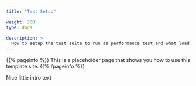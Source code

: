 ```yaml
---
title: "Test Setup"

weight: 300
type: docs

description: >
  How to setup the test suite to run as performance test and what load profiles are supported.
---
```


{{% pageinfo %}}
This is a placeholder page that shows you how to use this template site.
{{% /pageinfo %}}

Nice little intro text


